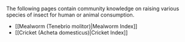The following pages contain community knowledge on raising various species of insect for human or animal consumption.

* [[Mealworm (Tenebrio molitor)|Mealworm Index]]
* [[Cricket (Acheta domesticus)|Cricket Index]]


